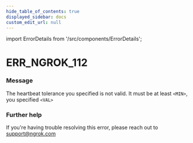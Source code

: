 ```yaml
---
hide_table_of_contents: true
displayed_sidebar: docs
custom_edit_url: null
---
```


import ErrorDetails from '/src/components/ErrorDetails';

# ERR_NGROK_112

### Message
The heartbeat tolerance you specified is not valid.
It must be at least `<MIN>`, you specified `<VAL>`

### Further help
If you're having trouble resolving this error, please reach out to [support@ngrok.com](mailto:support@ngrok.com?subject=Help%20with%20ERR_NGROK_112)

<ErrorDetails error='err_ngrok_112' />
